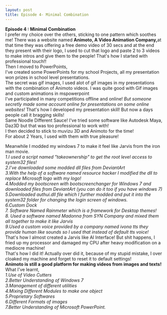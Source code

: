 ```yaml
---
layout: post
title: Episode 4- Minimal Combination 
---
```

<Strong>Episode 4 : Minimal Combination </strong><br>
I prefer my choice over the others, sticking to one pattern which soothes me! 
There was a website named <strong>Animoto, 
A Video Animation Company,</strong>at that time they was offering a free demo video of 30 secs and at the end they present with their logo, 
I used to cut that logo and paste 2 to 3 videos to make intros and give them to the people! 
That's how I started with professional touch!! <br>
Then I moved to PowerPoints, <br>
I've created some PowerPoints for my school Projects, all my presentation won prizes in school level presentations. <br>
The secret was gif images, I used alot of gif images in my presentations with the combination of Animoto videos. 
I was quite good with Gif images and custom animations in mspowerpoint <br>
I've participated in many competitions offline and online!<em>
But someone secretly made some account online for presentations on some online websites!</em>
That's how I developed my presentation skill! 
But now a days people call it bragging skills! <br>
Same Noodle Different Sauce! 
I've tried some software like Autodesk Maya, Daz3D but that was too professional to work with! <br> 
I then decided to stick to muvizu 3D and Animoto for the time! <br>
For about 2 Years, I used with them with true pleasure! <br>

Meanwhile I modded my windows 7 to make it feel like Jarvis from the iron man movie. <br>
<em>
1.I used a script named "takeownership" to get the root level access to system32 files! <br>
2.I've downloaded some modded dll files from DeviantArt <br>
3.With the help of a software named resource hacker I modified the dll to replace Microsoft logo with my logo! <br>
4.Modded my bootscreen with bootscreenchanger for Windows 7 and downloaded files from DeviantArt (you can do it too if you have windows 7)<br>
5.Downloaded authui.dll file which I further modded and put it into the system32 folder for changing the login screen of windows. <br>
6.Custom Dock<br> 
7. Software Named Rainmeter which is a framework for Desktop themes! <br>
8. Used a software named Madonna from SYN Company and mixed them all together to make it like Jarvis <br>
9.Used a custom voice provided by a company named ivona tts they provide human like sounds so I used that instead of default tts voice! <br></em>
That's how I almost created a Jarvis like AI Interface! But shit happens, I fried up my processor and damaged my CPU after heavy modification on a mediocre machine! <br>
That's how I did it! 
Actually over did it, because of my stupid mistake, I over cloaked my machine and forget to reset it to default settings! <br>
<strong>Animoto is still a good platform for making videos from images and texts! </strong><br>
What I've learnt, <br><em>
1.Use of Video Cutters <br>
2.Better Understanding of Windows 7<br>
3.Management of different utilities<br> 
4.Mixing Different Modules to make one object<br> 
5.Proprietary Softwares<br>
6.Different Formats of images <br>
7.Better Understanding of Microsoft PowerPoint.<br></em> 